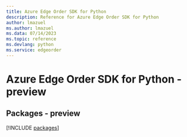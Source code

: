 ```yaml
---
title: Azure Edge Order SDK for Python
description: Reference for Azure Edge Order SDK for Python
author: lmazuel
ms.author: lmazuel
ms.data: 07/14/2023
ms.topic: reference
ms.devlang: python
ms.service: edgeorder
---
```

# Azure Edge Order SDK for Python - preview
## Packages - preview
[!INCLUDE [packages](edge-order-index.md)]